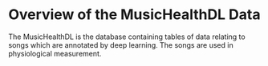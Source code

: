 ﻿# Overview of the MusicHealthDL Data
The MusicHealthDL is the database containing tables of data relating to songs which are annotated by deep learning. The songs are used in  physiological measurement.
